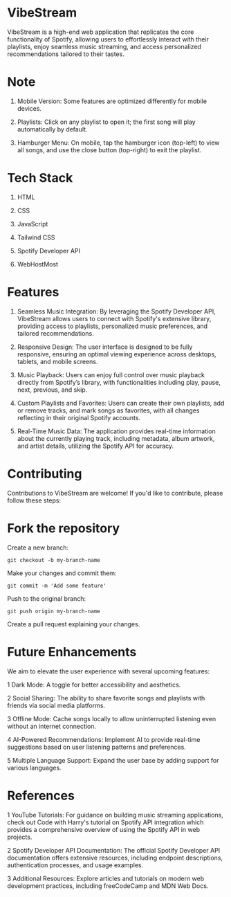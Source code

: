 # VibeStream
VibeStream is a high-end web application that replicates the core functionality of Spotify, allowing users to effortlessly interact with their playlists, enjoy seamless music streaming, and access personalized recommendations tailored to their tastes.

# Note

1. Mobile Version: Some features are optimized differently for mobile devices.

2. Playlists: Click on any playlist to open it; the first song will play automatically by default.

3. Hamburger Menu: On mobile, tap the hamburger icon (top-left) to view all songs, and use the close button (top-right) to exit the playlist.


# Tech Stack

1. HTML

2. CSS

3. JavaScript

4. Tailwind CSS

5. Spotify Developer API

6. WebHostMost

# Features

1. Seamless Music Integration:
By leveraging the Spotify Developer API, VibeStream allows users to connect with Spotify's extensive library, providing access to playlists, personalized music preferences, and tailored recommendations.

2. Responsive Design:
The user interface is designed to be fully responsive, ensuring an optimal viewing experience across desktops, tablets, and mobile screens.

3. Music Playback:
Users can enjoy full control over music playback directly from Spotify’s library, with functionalities including play, pause, next, previous, and skip.

4. Custom Playlists and Favorites:
Users can create their own playlists, add or remove tracks, and mark songs as favorites, with all changes reflecting in their original Spotify accounts.

5. Real-Time Music Data:
The application provides real-time information about the currently playing track, including metadata, album artwork, and artist details, utilizing the Spotify API for accuracy.

# Contributing
Contributions to VibeStream are welcome! If you'd like to contribute, please follow these steps:

# Fork the repository
Create a new branch:
```
git checkout -b my-branch-name
```
Make your changes and commit them:
```
git commit -m 'Add some feature'
```
Push to the original branch:
```
git push origin my-branch-name
```
Create a pull request explaining your changes.

# Future Enhancements
We aim to elevate the user experience with several upcoming features:

1 Dark Mode: A toggle for better accessibility and aesthetics.

2 Social Sharing: The ability to share favorite songs and playlists with friends via social media platforms.

3 Offline Mode: Cache songs locally to allow uninterrupted listening even without an internet connection.

4 AI-Powered Recommendations: Implement AI to provide real-time suggestions based on user listening patterns and preferences.

5 Multiple Language Support: Expand the user base by adding support for various languages.



# References

1 YouTube Tutorials: For guidance on building music streaming applications, check out Code with Harry's tutorial on Spotify API integration which provides a comprehensive overview of using the Spotify API in web projects.

2 Spotify Developer API Documentation: The official Spotify Developer API documentation offers extensive resources, including endpoint descriptions, authentication processes, and usage examples.

3 Additional Resources: Explore articles and tutorials on modern web development practices, including freeCodeCamp and MDN Web Docs.
